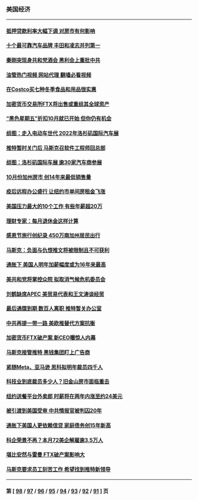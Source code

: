 ### 美国经济
---
#### [抵押贷款利率大幅下调 对房市有何影响](../../pages/ncid1078158/n13869952.md?11220045) 
#### [十个最可靠汽车品牌 丰田和凌志并列第一](../../pages/ncid1078158/n13869846.md?11220045) 
#### [秦刚突现身共和党酒会 黑利会上重批中共](../../pages/ncid1078158/n13869661.md?11220045) 
#### [油管热门视频 网站代理 翻墙必看视频](http://138.2.39.72:81/youtube.html?epic-marker?11220045)
#### [在Costco买七种冬季食品和用品很实惠](../../pages/ncid1078158/n13868166.md?11220045) 
#### [加密货币交易所FTX将出售或重组其全球资产](../../pages/ncid1078158/n13869376.md?11220045) 
#### [“黑色星期五”折扣10月就已开始 但你仍有机会](../../pages/ncid1078158/n13869335.md?11220045) 
#### [组图：走入电动车世代 2022年洛杉矶国际汽车展](../../pages/ncid1078158/n13869304.md?11220045) 
#### [推特暂时关门后 马斯克召软件工程师回总部](../../pages/ncid1078158/n13869277.md?11220045) 
#### [组图：洛杉矶国际车展 逾30家汽车商参展](../../pages/ncid1078158/n13869113.md?11220045) 
#### [10月份加州房市 创14年来最低销售量](../../pages/ncid1078158/n13868890.md?11220045) 
#### [疫后远程办公盛行 让纽约市单间房租金飞涨](../../pages/ncid1078158/n13868927.md?11220045) 
#### [美国压力最大的10个工作 有些年薪超20万](../../pages/ncid1078158/n13868865.md?11220045) 
#### [理财专家：每月退休金这样计算](../../pages/ncid1078158/n13868853.md?11220045) 
#### [感恩节旅行创纪录 450万南加州居民出行](../../pages/ncid1078158/n13868844.md?11220045) 
#### [马斯克：负面与仇恨推文将被限制且不可获利](../../pages/ncid1078158/n13868773.md?11220045) 
#### [通胀下 美国人明年加薪幅度或为16年来最高](../../pages/ncid1078158/n13868757.md?11220045) 
#### [美共和党将掌控众院 拟取消气候危机委员会](../../pages/ncid1078158/n13868747.md?11220045) 
#### [刘鹤缺席APEC 美贸易代表和王文涛谈经贸](../../pages/ncid1078158/n13868724.md?11220045) 
#### [最后通牒到期 数百人离职 推特暂关办公室](../../pages/ncid1078158/n13868699.md?11220045) 
#### [中共再提一带一路 美欧推替代方案抗衡](../../pages/ncid1078158/n13868587.md?11220045) 
#### [加密货币FTX破产案 新CEO曝惊人内幕](../../pages/ncid1078158/n13868154.md?11220045) 
#### [马斯克接管推特 黑钱集团盯上广告商](../../pages/ncid1078158/n13868014.md?11220045) 
#### [紧随Meta、亚马逊 思科拟明年裁员四千人](../../pages/ncid1078158/n13867325.md?11220045) 
#### [科技业到底裁员多少人？旧金山房市面临重击](../../pages/ncid1078158/n13867648.md?11220045) 
#### [纽约送餐平台外卖郎 时薪将在两年内涨至约24美元](../../pages/ncid1078158/n13867544.md?11220045) 
#### [被引渡到美国受审 中共情报官被判囚20年](../../pages/ncid1078158/n13867313.md?11220045) 
#### [通胀下美国人更依赖信贷 家庭债务创15年新高](../../pages/ncid1078158/n13867321.md?11220045) 
#### [科企荣景不再？本月72美企解雇逾3.5万人](../../pages/ncid1078158/n13867333.md?11220045) 
#### [堪比安然与雷曼 FTX破产案影响大](../../pages/ncid1078158/n13867285.md?11220045) 
#### [马斯克要求员工刻苦工作 希望找到推特新领导](../../pages/ncid1078158/n13867223.md?11220045) 

---
#### 第 [ [98](./98.md?11220045) / [97](./97.md?11220045) / [96](./96.md?11220045) / [95](./95.md?11220045) / [94](./94.md?11220045) / [93](./93.md?11220045) / [92](./92.md?11220045) / [91](./91.md?11220045) ] 页
